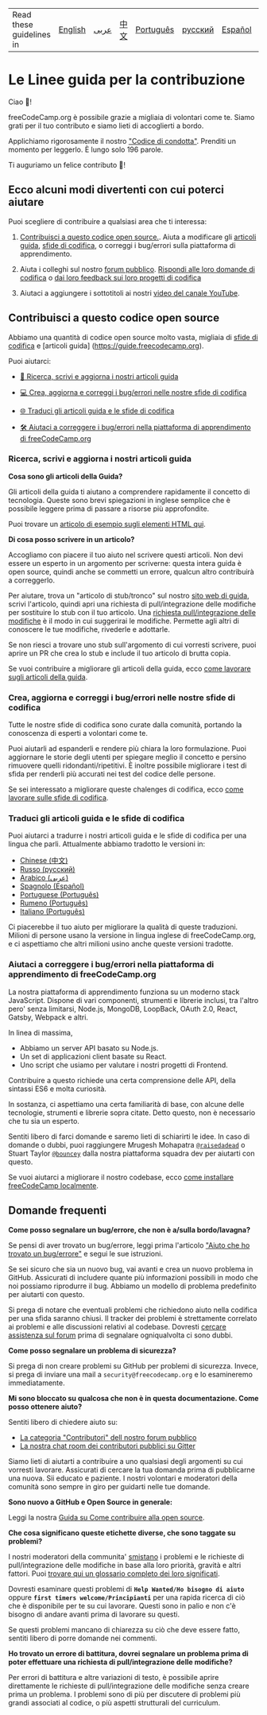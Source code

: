 <table>
    <tr>
        <!-- Do not translate this table -->
        <td> Read these guidelines in </td>
        <td><a href="/CONTRIBUTING.md"> English </a></td>
        <td><a href="/docs/arabic/CONTRIBUTING.md"> عربى </a></td>
        <td><a href="/docs/chinese/CONTRIBUTING.md"> 中文 </a></td>
        <td><a href="/docs/portuguese/CONTRIBUTING.md"> Português </a></td>
        <td><a href="/docs/russian/CONTRIBUTING.md"> русский </a></td>
        <td><a href="/docs/spanish/CONTRIBUTING.md"> Español </a></td>
        <td><a href="/docs/romanian/CONTRIBUTING.md"> Română </a></td>
        <td><a href="/docs/italian/CONTRIBUTING.md"> Italiano </a></td>
    </tr>
</table>

# Le Linee guida per la contribuzione

Ciao 👋!

freeCodeCamp.org è possibile grazie a migliaia di volontari come te. Siamo grati per il tuo contributo e siamo lieti di accoglierti a bordo.

Applichiamo rigorosamente il nostro ["Codice di condotta"](https://www.freecodecamp.org/code-of-conduct). Prenditi un momento per leggerlo. È lungo solo 196 parole.

Ti auguriamo un felice contributo 🎉!

## Ecco alcuni modi divertenti con cui poterci aiutare

Puoi scegliere di contribuire a qualsiasi area che ti interessa:

1. [Contribuisci a questo codice open source.](#contribute-to-this-open-source-codebase). Aiuta a modificare gli [articoli guida](https://guide.freecodecamp.org/), [sfide di codifica](https://learn.freecodecamp.org/), o correggi i bug/errori sulla piattaforma di apprendimento.

2. Aiuta i colleghi sul nostro [forum pubblico](https://www.freecodecamp.org/forum/). [Rispondi alle loro domande di codifica](https://www.freecodecamp.org/forum/?max_posts=1) o [dai loro feedback sui loro progetti di codifica](https://www.freecodecamp.org/forum/c/project-feedback?max_posts=1)

3. Aiutaci a aggiungere i sottotitoli ai nostri [video del canale YouTube](https://www.youtube.com/channel/UC8butISFwT-Wl7EV0hUK0BQ/videos).

## Contribuisci a questo codice open source

Abbiamo una quantità di codice open source molto vasta, migliaia di [sfide di codifica](https://learn.freecodecamp.org) e [articoli guida] (https://guide.freecodecamp.org).

Puoi aiutarci:

- [📝 Ricerca, scrivi e aggiorna i nostri articoli guida](#research-write-and-update-our-guide-articles)

- [💻 Crea, aggiorna e correggi i bug/errori nelle nostre sfide di codifica](#create-update-and-fix-bugs-in-our-coding-challenges)

- [🌐 Traduci gli articoli guida e le sfide di codifica](#translate-guide-articles-and-coding-challenges)

- [🛠 Aiutaci a correggere i bug/errori nella piattaforma di apprendimento di freeCodeCamp.org](#help-us-fix-bugs-in-freecodecamporgs-learning-platform)

###  Ricerca, scrivi e aggiorna i nostri articoli guida

**Cosa sono gli articoli della Guida?**

Gli articoli della guida ti aiutano a comprendere rapidamente il concetto di tecnologia. Queste sono brevi spiegazioni in inglese semplice che è possibile leggere prima di passare a risorse più approfondite.

Puoi trovare un [articolo di esempio sugli elementi HTML qui](./client/src/pages/html/elements/index.md).

**Di cosa posso scrivere in un articolo?**

Accogliamo con piacere il tuo aiuto nel scrivere questi articoli. Non devi essere un esperto in un argomento per scriverne: questa intera guida è open source, quindi anche se commetti un errore, qualcun altro contribuirà a correggerlo.

Per aiutare, trova un "articolo di stub/tronco" sul nostro [sito web di guida](https://www.freecodecamp.org/guide), scrivi l'articolo, quindi apri una richiesta di pull/integrazione delle modifiche per sostituire lo stub con il tuo articolo. Una [richiesta pull/integrazione delle modifiche](https://help.github.com/articles/about-pull-requests/) è il modo in cui suggerirai le modifiche. Permette agli altri di conoscere le tue modifiche, rivederle e adottarle.

Se non riesci a trovare uno stub sull'argomento di cui vorresti scrivere, puoi aprire un PR che crea lo stub e include il tuo articolo di brutta copia.

Se vuoi contribuire a migliorare gli articoli della guida, ecco [come lavorare sugli articoli della guida](/docs/how-to-work-on-guide-articles.md).

### Crea, aggiorna e correggi i bug/errori nelle nostre sfide di codifica

Tutte le nostre sfide di codifica sono curate dalla comunità, portando la conoscenza di esperti a volontari come te.

Puoi aiutarli ad espanderli e rendere più chiara la loro formulazione. Puoi aggiornare le storie degli utenti per spiegare meglio il concetto e persino rimuovere quelli ridondanti/ripetitivi. È inoltre possibile migliorare i test di sfida per renderli più accurati nei test del codice delle persone.

Se sei interessato a migliorare queste chalenges di codifica, ecco [come lavorare sulle sfide di codifica](/docs/how-to-work-on-coding-challenges.md).

### Traduci gli articoli guida e le sfide di codifica

Puoi aiutarci a tradurre i nostri articoli guida e le sfide di codifica per una lingua che parli. Attualmente abbiamo tradotto le versioni in:

- [Chinese (中文)](https://github.com/freeCodeCamp/freeCodeCamp/tree/master/curriculum/challenges/chinese)
- [Russo (русский)](https://github.com/freeCodeCamp/freeCodeCamp/tree/master/curriculum/challenges/russian)
- [Arabico (عربى)](https://github.com/freeCodeCamp/freeCodeCamp/tree/master/curriculum/challenges/arabic)
- [Spagnolo (Español)](https://github.com/freeCodeCamp/freeCodeCamp/tree/master/curriculum/challenges/spanish)
- [Portuguese (Português)](https://github.com/freeCodeCamp/freeCodeCamp/tree/master/curriculum/challenges/portuguese)
- [Rumeno (Português)](https://github.com/freeCodeCamp/freeCodeCamp/tree/master/curriculum/challenges/romanian)
- [Italiano (Português)](https://github.com/freeCodeCamp/freeCodeCamp/tree/master/curriculum/challenges/italian)

Ci piacerebbe il tuo aiuto per migliorare la qualità di queste traduzioni. Milioni di persone usano la versione in lingua inglese di freeCodeCamp.org, e ci aspettiamo che altri milioni usino anche queste versioni tradotte.

### Aiutaci a correggere i bug/errori nella piattaforma di apprendimento di freeCodeCamp.org

La nostra piattaforma di apprendimento funziona su un moderno stack JavaScript. Dispone di vari componenti, strumenti e librerie inclusi, tra l'altro pero' senza limitarsi, Node.js, MongoDB, LoopBack, OAuth 2.0, React, Gatsby, Webpack e altri.

In linea di massima,

- Abbiamo un server API basato su Node.js.
- Un set di applicazioni client basate su React.
- Uno script che usiamo per valutare i nostri progetti di Frontend.

Contribuire a questo richiede una certa comprensione delle API, della sintassi ES6 e molta curiosità.

In sostanza, ci aspettiamo una certa familiarità di base, con alcune delle tecnologie, strumenti e librerie sopra citate. Detto questo, non è necessario che tu sia un esperto.

Sentiti libero di farci domande e saremo lieti di schiarirti le idee. In caso di domande o dubbi, puoi raggiungere Mrugesh Mohapatra [`@raisedadead`](https://github.com/raisedadead) o Stuart Taylor [`@bouncey`](https://github.com/bouncey) dalla nostra piattaforma squadra dev per aiutarti con questo.

Se vuoi aiutarci a migliorare il nostro codebase, ecco [come installare freeCodeCamp localmente](/docs/how-to-setup-freecodecamp-locally.md).

## Domande frequenti

**Come posso segnalare un bug/errore, che non è a/sulla bordo/lavagna?**

Se pensi di aver trovato un bug/errore, leggi prima l'articolo ["Aiuto che ho trovato un bug/errore"](https://forum.freecodecamp.org/t/how-to-report-a-bug/19543) e segui le sue istruzioni.

Se sei sicuro che sia un nuovo bug, vai avanti e crea un nuovo problema in GitHub. Assicurati di includere quante più informazioni possibili in modo che noi possiamo riprodurre il bug. Abbiamo un modello di problema predefinito per aiutarti con questo.

Si prega di notare che eventuali problemi che richiedono aiuto nella codifica per una sfida saranno chiusi. Il tracker dei problemi è strettamente correlato ai problemi e alle discussioni relativi al codebase. Dovresti [cercare assistenza sul forum](https://www.freecodecamp.org/forum) prima di segnalare ogniqualvolta ci sono dubbi.

**Come posso segnalare un problema di sicurezza?**

Si prega di non creare problemi su GitHub per problemi di sicurezza. Invece, si prega di inviare una mail a `security@freecodecamp.org` e lo esamineremo immediatamente.

**Mi sono bloccato su qualcosa che non è in questa documentazione. Come posso ottenere aiuto?**

Sentiti libero di chiedere aiuto su:

- [La categoria "Contributori" dell nostro forum pubblico](https://www.freecodecamp.org/forum/c/contributors)
- [La nostra chat room dei contributori pubblici su Gitter](https://gitter.im/FreeCodeCamp/Contributors)

Siamo lieti di aiutarti a contribuire a uno qualsiasi degli argomenti su cui vorresti lavorare. Assicurati di cercare la tua domanda prima di pubblicarne una nuova. Sii educato e paziente. I nostri volontari e moderatori della comunità sono sempre in giro per guidarti nelle tue domande.

**Sono nuovo a GitHub e Open Source in generale:**

Leggi la nostra [Guida su Come contribuire alla open source](https://github.com/freeCodeCamp/how-to-contribute-to-open-source).

**Che cosa significano queste etichette diverse, che sono taggate su problemi?**

I nostri moderatori della communita' [smistano](https://en.wikipedia.org/wiki/Software_bug#Bug_management) i problemi e le richieste di  pull/integrazione delle modifiche in base alla loro priorità, gravità e altri fattori. Puoi [trovare qui un glossario completo dei loro significati](https://github.com/freecodecamp/freecodecamp/labels).

Dovresti esaminare questi problemi di **`Help Wanted/Ho bisogno di aiuto`** oppure **`first timers welcome/Principianti`** per una rapida ricerca di ciò che è disponibile per te su cui lavorare. Questi sono in palio e non c'è bisogno di andare avanti prima di lavorare su questi.

Se questi problemi mancano di chiarezza su ciò che deve essere fatto, sentiti libero di porre domande nei commenti.

**Ho trovato un errore di battitura, dovrei segnalare un problema prima di poter effettuare una richiesta di pull/integrazione delle modifiche?**

Per errori di battitura e altre variazioni di testo, è possibile aprire direttamente le richieste di pull/integrazione delle modifiche senza creare prima un problema. I problemi sono di più per discutere di problemi più grandi associati al codice, o più aspetti strutturali del curriculum.
